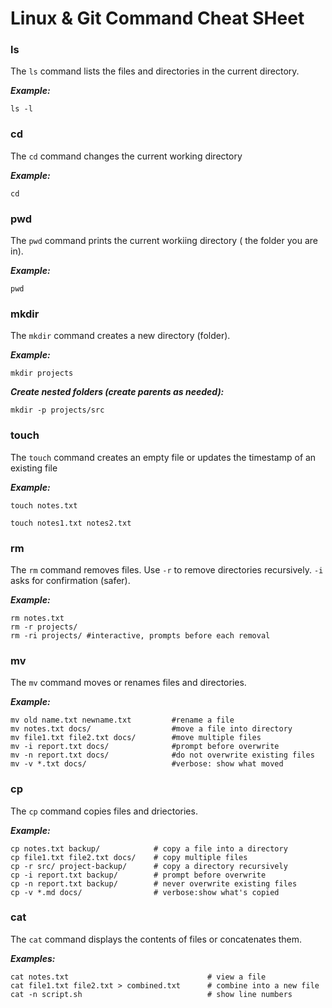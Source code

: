# Linux & Git Command Cheat SHeet

### ls
The `ls` command lists the files and directories in the current directory.

***Example:***
```
ls -l
```

### cd
The `cd` command changes the current working directory

***Example:***
```
cd
```

### pwd 
The `pwd` command prints the current workiing directory ( the folder you are in).

***Example:***
```
pwd
```

### mkdir
The `mkdir` command creates a new directory (folder).

***Example:***
```
mkdir projects
```
***Create nested folders (create parents as needed):***
```
mkdir -p projects/src
```

### touch
The `touch` command creates an empty file or updates the timestamp of an existing file

***Example:***
```
touch notes.txt
```
```
touch notes1.txt notes2.txt
```

### rm
The `rm` command removes files. Use `-r` to remove directories recursively. `-i` asks for confirmation (safer).

***Example:***
```
rm notes.txt
rm -r projects/
rm -ri projects/ #interactive, prompts before each removal
```

### mv
The `mv` command moves or renames files and directories.

***Example:***
```
mv old name.txt newname.txt         #rename a file
mv notes.txt docs/                  #move a file into directory
mv file1.txt file2.txt docs/        #move multiple files
mv -i report.txt docs/              #prompt before overwrite
mv -n report.txt docs/              #do not overwrite existing files
mv -v *.txt docs/                   #verbose: show what moved
```

### cp
The `cp` command copies files and driectories.

***Example:***
```
cp notes.txt backup/            # copy a file into a directory
cp file1.txt file2.txt docs/    # copy multiple files
cp -r src/ project-backup/      # copy a directory recursively
cp -i report.txt backup/        # prompt before overwrite
cp -n report.txt backup/        # never overwrite existing files
cp -v *.md docs/                # verbose:show what's copied
```

### cat
The `cat` command displays the contents of files or concatenates them.

***Examples:***
```
cat notes.txt                               # view a file
cat file1.txt file2.txt > combined.txt      # combine into a new file
cat -n script.sh                            # show line numbers
```
